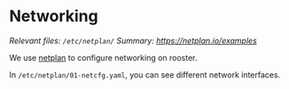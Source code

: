 # Networking
*Relevant files: `/etc/netplan/`*
*Summary: https://netplan.io/examples*

We use [netplan](https://netplan.io/) to configure networking on 
rooster.

In `/etc/netplan/01-netcfg.yaml`, you can see different network interfaces.


